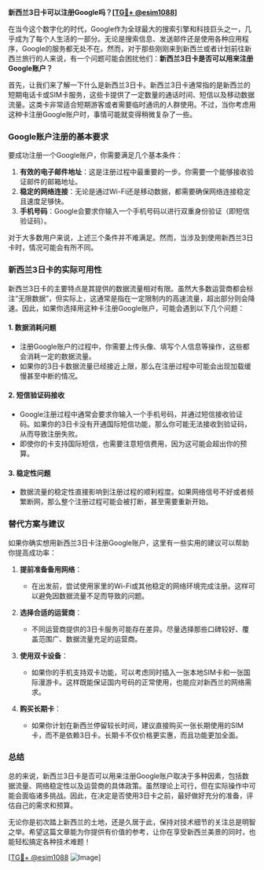 **新西兰3日卡可以注册Google吗？[[TG💪+ @esim1088](https://t.me/s/esim1088)]**

在当今这个数字化的时代，Google作为全球最大的搜索引擎和科技巨头之一，几乎成为了每个人生活的一部分。无论是搜索信息、发送邮件还是使用各种应用程序，Google的服务都无处不在。然而，对于那些刚刚来到新西兰或者计划前往新西兰旅行的人来说，有一个问题可能会困扰他们：**新西兰3日卡是否可以用来注册Google账户？**

首先，让我们来了解一下什么是新西兰3日卡。新西兰3日卡通常指的是新西兰的短期电话卡或SIM卡服务，这些卡提供了一定数量的通话时间、短信以及移动数据流量。这类卡非常适合短期游客或者需要临时通讯的人群使用。不过，当你考虑用这种卡注册Google账户时，事情可能就变得稍微复杂了一些。

### Google账户注册的基本要求

要成功注册一个Google账户，你需要满足几个基本条件：

1. **有效的电子邮件地址**：这是注册过程中最重要的一步。你需要一个能够接收验证邮件的邮箱地址。
2. **稳定的网络连接**：无论是通过Wi-Fi还是移动数据，都需要确保网络连接稳定且速度足够快。
3. **手机号码**：Google会要求你输入一个手机号码以进行双重身份验证（即短信验证码）。

对于大多数用户来说，上述三个条件并不难满足。然而，当涉及到使用新西兰3日卡时，情况可能会有所不同。

### 新西兰3日卡的实际可用性

新西兰3日卡的主要特点是其提供的数据流量相对有限。虽然大多数运营商都会标注“无限数据”，但实际上，这通常是指在一定限制内的高速流量，超出部分则会降速。因此，如果你选择用这种卡注册Google账户，可能会遇到以下几个问题：

#### 1. **数据消耗问题**
   - 注册Google账户的过程中，你需要上传头像、填写个人信息等操作，这些都会消耗一定的数据流量。
   - 如果你的3日卡数据流量已经接近上限，那么在注册过程中可能会出现加载缓慢甚至中断的情况。

#### 2. **短信验证码接收**
   - Google注册过程中通常会要求你输入一个手机号码，并通过短信接收验证码。如果你的3日卡没有开通国际短信功能，那么你可能无法接收到验证码，从而导致注册失败。
   - 即使你的卡支持国际短信，也需要注意短信费用，因为这可能会超出你的预算。

#### 3. **稳定性问题**
   - 数据流量的稳定性直接影响到注册过程的顺利程度。如果网络信号不好或者频繁断网，那么整个注册过程可能会被打断，甚至需要重新开始。

### 替代方案与建议

如果你确实想用新西兰3日卡注册Google账户，这里有一些实用的建议可以帮助你提高成功率：

1. **提前准备备用网络**：
   - 在出发前，尝试使用家里的Wi-Fi或其他稳定的网络环境完成注册。这样可以避免因数据流量不足而导致的问题。
   
2. **选择合适的运营商**：
   - 不同运营商提供的3日卡服务可能存在差异。尽量选择那些口碑较好、覆盖范围广、数据流量充足的运营商。

3. **使用双卡设备**：
   - 如果你的手机支持双卡功能，可以考虑同时插入一张本地SIM卡和一张国际漫游卡。这样既能保证国内号码的正常使用，也能应对新西兰的网络需求。

4. **购买长期卡**：
   - 如果你计划在新西兰停留较长时间，建议直接购买一张长期使用的SIM卡，而不是依赖3日卡。长期卡不仅价格更实惠，而且功能更加全面。

### 总结

总的来说，新西兰3日卡是否可以用来注册Google账户取决于多种因素，包括数据流量、网络稳定性以及运营商的具体政策。虽然理论上可行，但在实际操作中可能会面临诸多挑战。因此，在决定是否使用3日卡之前，最好做好充分的准备，评估自己的需求和预算。

无论你是初次踏上新西兰的土地，还是久居于此，保持对技术细节的关注总是明智之举。希望这篇文章能为你提供有价值的参考，让你在享受新西兰美景的同时，也能轻松搞定各种技术难题！

[[TG💪+ @esim1088](https://t.me/s/esim1088) ![Image](https://i.postimg.cc/4NQfJmqS/Snipaste-2025-05-13-00-14-12.png)]